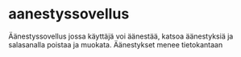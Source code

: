 # aanestyssovellus
Äänestyssovellus jossa käyttäjä voi äänestää, katsoa äänestyksiä ja salasanalla poistaa ja muokata. Äänestykset menee tietokantaan 
